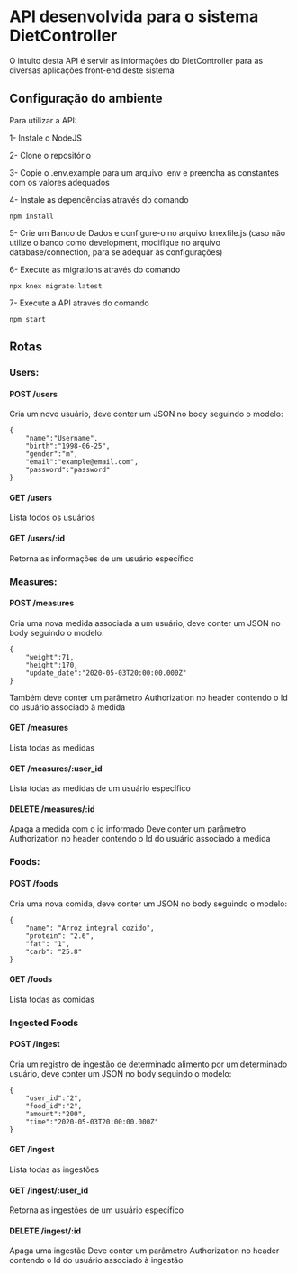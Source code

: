 # API desenvolvida para o sistema DietController

O intuito desta API é servir as informações do DietController para as diversas aplicações front-end deste sistema

## Configuração do ambiente

Para utilizar a API:

1- Instale o NodeJS

2- Clone o repositório

3- Copie o .env.example para um arquivo .env e preencha as constantes com os valores adequados

4- Instale as dependências através do comando 

```
npm install
```

5- Crie um Banco de Dados e configure-o  no arquivo knexfile.js (caso não utilize o banco como development, modifique no arquivo database/connection, para se adequar às configurações)

6- Execute as migrations através do comando 

```
npx knex migrate:latest
```

7- Execute a API através do comando 

```
npm start
```

## Rotas

### Users:

#### POST /users 
Cria um novo usuário, deve conter um JSON no body seguindo o modelo: 

    {
        "name":"Username", 
        "birth":"1998-06-25",
        "gender":"m", 
        "email":"example@email.com", 
        "password":"password" 
    }

#### GET /users 
Lista todos os usuários

#### GET /users/:id
Retorna as informações de um usuário específico 

### Measures:

#### POST /measures 
Cria uma nova medida associada a um usuário, deve conter um JSON no body seguindo o modelo: 

    {
        "weight":71,
        "height":170,
        "update_date":"2020-05-03T20:00:00.000Z"
    }

Também deve conter um parâmetro Authorization no header contendo o Id do usuário associado à medida

#### GET /measures 
Lista todas as medidas

#### GET /measures/:user_id
Lista todas as medidas de um usuário específico

#### DELETE /measures/:id
Apaga a medida com o id informado
Deve conter um parâmetro Authorization no header contendo o Id do usuário associado à medida

### Foods:

#### POST /foods 
Cria uma nova comida, deve conter um JSON no body seguindo o modelo: 

    {
        "name": "Arroz integral cozido",
        "protein": "2.6",
        "fat": "1",
        "carb": "25.8"
    }

#### GET /foods 
Lista todas as comidas

### Ingested Foods

#### POST /ingest 
Cria um registro de ingestão de determinado alimento por um determinado usuário, deve conter um JSON no body seguindo o modelo: 

    {
        "user_id":"2",
        "food_id":"2",
        "amount":"200",
        "time":"2020-05-03T20:00:00.000Z" 
    }

#### GET /ingest 
Lista todas as ingestões

#### GET /ingest/:user_id
Retorna as ingestões de um usuário específico 

#### DELETE /ingest/:id
Apaga uma ingestão
Deve conter um parâmetro Authorization no header contendo o Id do usuário associado à ingestão
